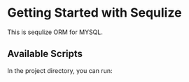 # Getting Started with Sequlize

This is sequlize ORM for MYSQL.

## Available Scripts

In the project directory, you can run:










